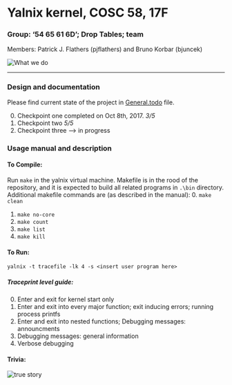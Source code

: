 # Yalnix kernel, COSC 58, 17F
### Group: ‘54 65 61 6D’; Drop Tables; team
Members: Patrick J. Flathers (pjflathers) and Bruno Korbar (bjuncek)


![What we do](http://folk.uio.no/hpv/linuxtoons/foxtrot.1999-08-16.png)

---



### Design and documentation
Please find current state of the project in [General.todo](General.todo) file. 

0. Checkpoint one completed on Oct 8th, 2017. *3/5*
1. Checkpoint two *5/5*
2. Checkpoint three --> in progress

### Usage manual and description
#### To Compile:
Run `make` in the yalnix virtual machine. Makefile is in the rood of the repository, and it is expected to build all
related programs in `.\bin` directory. 
Additional makefile commands are (as described in the manual):
0. `make clean`
1. `make no-core`
2. `make count`
3. `make list`
4. `make kill`

#### To Run:
`yalnix -t tracefile -lk 4 -s <insert user program here>`

##### Traceprint level guide:
0. Enter and exit for kernel start only
1. Enter and exit into every major function; exit inducing errors; running process printfs
2. Enter and exit into nested functions; Debugging messages: announcments
3. Debugging messages: general information
6. Verbose debugging

#### Trivia:
![true story](https://imgs.xkcd.com/comics/git_commit_2x.png)
